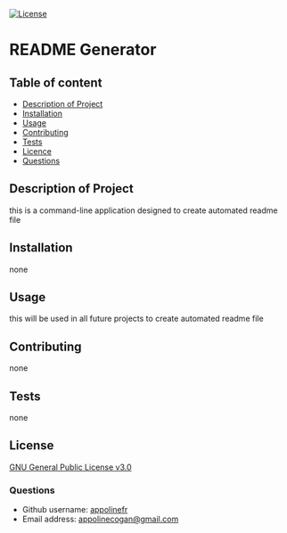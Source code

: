 [![License](https://img.shields.io/badge/License-GPLv3-blue.svg)](https://www.gnu.org/licenses/gpl-3.0)
  # README Generator
## Table of content 
- [Description of Project](#description-of-project)
- [Installation](#installation)
- [Usage](#usage)
- [Contributing](#contributing)
- [Tests](#tests)
- [Licence](#licence)
- [Questions](#questions)
## Description of Project
  this is a command-line application designed to create automated readme file
## Installation 
none
## Usage
this will be used in all future projects to create automated readme file
## Contributing
none
## Tests
none
## License
[GNU General Public License v3.0](https://www.gnu.org/licenses/gpl-3.0.en.html)
### Questions
- Github username: [appolinefr](https://github.com/appolinefr) 
- Email address: appolinecogan@gmail.com
